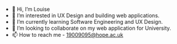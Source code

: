 - 👋 Hi, I’m Louise
- 👀 I’m interested in UX Design and building web applications.
- 🌱 I’m currently learning Software Engineering and UX Design.
- 💞️ I’m looking to collaborate on my web application for University.
- 📫 How to reach me - 19009095@hope.ac.uk

<!---
19009095/19009095 is a ✨ special ✨ repository because its `README.md` (this file) appears on your GitHub profile.
You can click the Preview link to take a look at your changes.
--->
